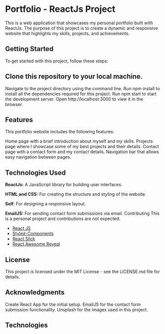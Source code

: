 # Portfolio - ReactJs Project
This is a web application that showcases my personal portfolio built with ReactJs. The purpose of this project is to create a dynamic and responsive website that highlights my skills, projects, and achievements.

## Getting Started
To get started with this project, follow these steps:

## Clone this repository to your local machine.
Navigate to the project directory using the command line.
Run npm install to install all the dependencies required for this project.
Run npm start to start the development server.
Open http://localhost:3000 to view it in the browser.
## Features
This portfolio website includes the following features:

Home page with a brief introduction about myself and my skills.
Projects page where I showcase some of my best projects and their details.
Contact page with a contact form and my contact details.
Navigation bar that allows easy navigation between pages.
## Technologies Used
**ReactJs:** A JavaScript library for building user interfaces.

**HTML and CSS:** For creating the structure and styling of the website.

**Self**: For designing a responsive layout.

**EmailJS:** For sending contact form submissions via email.
Contributing
This is a personal project and contributions are not expected.
- [React JS](https://reactjs.org/docs/getting-started.html)
- [Styled-Components](https://styled-components.com)
- [React Slick](https://react-slick.neostack.com)
- [React Awesome Reveal](https://react-awesome-reveal.morello.dev/)


## License
This project is licensed under the MIT License - see the LICENSE.md file for details.

## Acknowledgments
Create React App for the initial setup.
EmailJS for the contact form submission functionality.
Unsplash for the images used in this project.


## Technologies 

